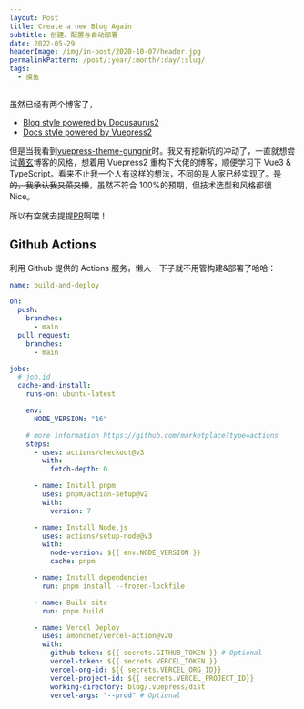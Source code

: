 ```yaml
---
layout: Post
title: Create a new Blog Again
subtitle: 创建、配置与自动部署
date: 2022-05-29
headerImage: /img/in-post/2020-10-07/header.jpg
permalinkPattern: /post/:year/:month/:day/:slug/
tags:
  - 摸鱼
---
```


虽然已经有两个博客了，

- [Blog style powered by Docusaurus2](https://13pro.vercel.app/)
- [Docs style powered by Vuepress2](https://13press.vercel.app/)

但是当我看到[vuepress-theme-gungnir](https://v2-vuepress-theme-gungnir.vercel.app/)时。我又有挖新坑的冲动了，一直就想尝试[黄玄](http://huangxuan.me/)博客的风格，想着用 Vuepress2 重构下大佬的博客，顺便学习下 Vue3 & TypeScript。看来不止我一个人有这样的想法，不同的是人家已经实现了。~~是的，我承认我又菜又懒~~，虽然不符合 100%的预期，但技术选型和风格都很 Nice。

所以有空就去提提[PR](https://github.com/Renovamen/vuepress-theme-gungnir/issues)啊喂！

## Github Actions

利用 Github 提供的 Actions 服务，懒人一下子就不用管构建&部署了哈哈：

```yaml
name: build-and-deploy

on:
  push:
    branches:
      - main
  pull_request:
    branches:
      - main

jobs:
  # job.id
  cache-and-install:
    runs-on: ubuntu-latest

    env:
      NODE_VERSION: "16"

    # more information https://github.com/marketplace?type=actions
    steps:
      - uses: actions/checkout@v3
        with:
          fetch-depth: 0

      - name: Install pnpm
        uses: pnpm/action-setup@v2
        with:
          version: 7

      - name: Install Node.js
        uses: actions/setup-node@v3
        with:
          node-version: ${{ env.NODE_VERSION }}
          cache: pnpm

      - name: Install dependencies
        run: pnpm install --frozen-lockfile

      - name: Build site
        run: pnpm build

      - name: Vercel Deploy
        uses: amondnet/vercel-action@v20
        with:
          github-token: ${{ secrets.GITHUB_TOKEN }} # Optional
          vercel-token: ${{ secrets.VERCEL_TOKEN }}
          vercel-org-id: ${{ secrets.VERCEL_ORG_ID}}
          vercel-project-id: ${{ secrets.VERCEL_PROJECT_ID}}
          working-directory: blog/.vuepress/dist
          vercel-args: "--prod" # Optional
```
